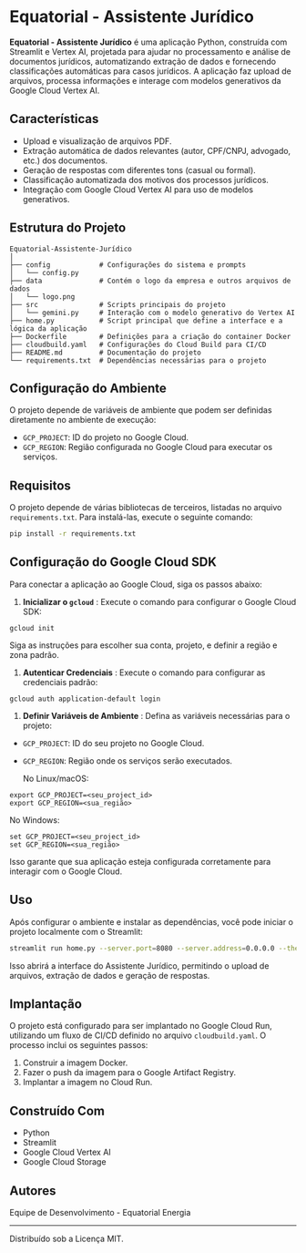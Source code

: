 
# Equatorial - Assistente Jurídico

**Equatorial - Assistente Jurídico** é uma aplicação Python, construída com Streamlit e Vertex AI, projetada para ajudar no processamento e análise de documentos jurídicos, automatizando extração de dados e fornecendo classificações automáticas para casos jurídicos. A aplicação faz upload de arquivos, processa informações e interage com modelos generativos da Google Cloud Vertex AI.

## Características

- Upload e visualização de arquivos PDF.
- Extração automática de dados relevantes (autor, CPF/CNPJ, advogado, etc.) dos documentos.
- Geração de respostas com diferentes tons (casual ou formal).
- Classificação automatizada dos motivos dos processos jurídicos.
- Integração com Google Cloud Vertex AI para uso de modelos generativos.

## Estrutura do Projeto

```
Equatorial-Assistente-Jurídico
│
├── config            # Configurações do sistema e prompts
│   └── config.py
├── data              # Contém o logo da empresa e outros arquivos de dados
│   └── logo.png
├── src               # Scripts principais do projeto
│   └── gemini.py     # Interação com o modelo generativo do Vertex AI
├── home.py           # Script principal que define a interface e a lógica da aplicação
├── Dockerfile        # Definições para a criação do container Docker
├── cloudbuild.yaml   # Configurações do Cloud Build para CI/CD
├── README.md         # Documentação do projeto
└── requirements.txt  # Dependências necessárias para o projeto
```

## Configuração do Ambiente

O projeto depende de variáveis de ambiente que podem ser definidas diretamente no ambiente de execução:

- `GCP_PROJECT`: ID do projeto no Google Cloud.
- `GCP_REGION`: Região configurada no Google Cloud para executar os serviços.

## Requisitos

O projeto depende de várias bibliotecas de terceiros, listadas no arquivo `requirements.txt`. Para instalá-las, execute o seguinte comando:

```bash
pip install -r requirements.txt
```

## Configuração do Google Cloud SDK

Para conectar a aplicação ao Google Cloud, siga os passos abaixo:

1. **Inicializar o `gcloud`** :
   Execute o comando para configurar o Google Cloud SDK:

```
gcloud init
```

   Siga as instruções para escolher sua conta, projeto, e definir a região e zona padrão.

1. **Autenticar Credenciais** :
   Execute o comando para configurar as credenciais padrão:

```
gcloud auth application-default login
```

1. **Definir Variáveis de Ambiente** :
   Defina as variáveis necessárias para o projeto:

* `GCP_PROJECT`: ID do seu projeto no Google Cloud.
* `GCP_REGION`: Região onde os serviços serão executados.

   No Linux/macOS:

```
export GCP_PROJECT=<seu_project_id>
export GCP_REGION=<sua_região>
```

   No Windows:

```
set GCP_PROJECT=<seu_project_id>
set GCP_REGION=<sua_região>

```

Isso garante que sua aplicação esteja configurada corretamente para interagir com o Google Cloud.

## Uso

Após configurar o ambiente e instalar as dependências, você pode iniciar o projeto localmente com o Streamlit:

```bash
streamlit run home.py --server.port=8080 --server.address=0.0.0.0 --theme.base=light
```

Isso abrirá a interface do Assistente Jurídico, permitindo o upload de arquivos, extração de dados e geração de respostas.

## Implantação

O projeto está configurado para ser implantado no Google Cloud Run, utilizando um fluxo de CI/CD definido no arquivo `cloudbuild.yaml`. O processo inclui os seguintes passos:

1. Construir a imagem Docker.
2. Fazer o push da imagem para o Google Artifact Registry.
3. Implantar a imagem no Cloud Run.

## Construído Com

- Python
- Streamlit
- Google Cloud Vertex AI
- Google Cloud Storage

## Autores

Equipe de Desenvolvimento - Equatorial Energia

---

Distribuído sob a Licença MIT.

